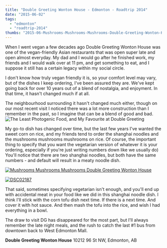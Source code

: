 ```yaml
---
title: "Double Greeting Wonton House - Edmonton - Roadtrip 2014"
date: "2015-06-02"
tags:
  - "edmonton"
  - "roadtrip-2014"
thumbs: "2015-06-Mushrooms-Mushrooms-Mushrooms-Double-Greeting-Wonton-House.jpg"
---
```


When I went vegan a few decades ago Double Greeting Wonton House was one of the vegan-friendly Asian restaurants that was open super late and open almost everyday. My dad and I would go after he finished work, my friends and I would walk over at 11 pm, and get something to eat, and I suppose it still has a certain legacy within my social circle.

I don't know how truly vegan friendly it is, so your comfort level may vary, but of the dishes I keep ordering, I've been assured they are. We've kept going back for over 10 years out of a blend of nostalgia, and enjoyment. In that time, it hasn't changed much if at all.

The neighbourhood surrounding it hasn't changed much either, though on our most recent visit I noticed there was a lot more construction than I remember in the past, so I imagine that can be a blend of good and bad.![The Least Photogenic Food, and My Favourite at Double Greeting](images/14765589576_c164660cd5_z.jpg)

My go-to dish has changed over time, but the last few years I've wanted the sweet corn on rice, and my friends tend to order the shanghai noodles and the mushrooms mushrooms mushrooms on rice. Of course, the important thing to specify that you want the vegetarian version of whatever it is your ordering, especially if you're just writing numbers down like we usually do) You'll notice that there are two shanghai noodles, but both have the same numbers - and default will result in a meaty noodle dish.

[![Mushrooms Mushrooms Mushrooms Double Greeting Wonton House](images/Mushrooms-Mushrooms-Mushrooms-Double-Greeting-Wonton-House.jpg)](http://meshell.ca/blog/wp-content/uploads/2015/05/Mushrooms-Mushrooms-Mushrooms-Double-Greeting-Wonton-House.jpg)

[![DSC02187](images/14601916239_eac3a67c8c_z.jpg)](https://www.flickr.com/photos/prairiev/14601916239 "DSC02187 by MeShell, on Flickr")

That said, sometimes specifying vegetarian isn't enough, and you'll end up with accidental meat in your food like we did in this shanghai noodle dish. I think I'll stick with the corn tofu dish next time. If there is a next time. And cover it with hot sauce. And then mash the tofu into the rice, and wish I had everything in a bowl.

The draw to visit DG has disappeared for the most part, but I'll always remember the late night meals, and the rush to catch the last #1 bus from downtown back to West Edmonton Mall.

**Double Greeting Wonton House** 10212 96 St NW, Edmonton, AB
